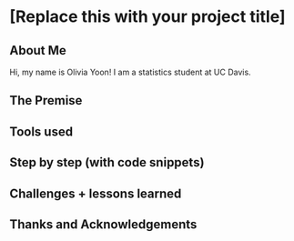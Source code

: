 # [Replace this with your project title]

## About Me
Hi, my name is Olivia Yoon! I am a statistics student at UC Davis.
## The Premise

## Tools used

## Step by step (with code snippets)

## Challenges + lessons learned

## Thanks and Acknowledgements
